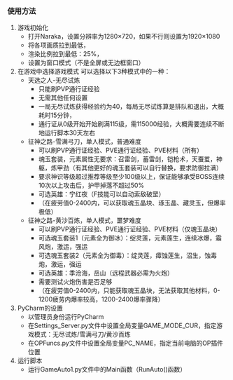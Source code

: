### 使用方法
1. 游戏初始化
    - 打开Naraka，设置分辨率为1280×720，如果不行则设置为1920×1080
    - 将各项画质拉到最低，
    - 渲染比例拉到最低：25%，
    - 设置为窗口模式（不是全屏或无边框窗口）
2. 在游戏中选择游戏模式
    可以选择以下3种模式中的一种：
    - 天选之人-无尽试炼
      - 只能刷PVP通行证经验
      - 无需其他任何设置
      - 一局无尽试炼获得经验约为40，每局无尽试炼算是排队和退出，大概耗时15分钟，
      - 通行证从0级开始开始刷满115级，需115000经验，大概需要连续不断地运行脚本30天左右
    - 征神之路-雪满弓刀，单人模式，普通难度
      - 可以刷PVP通行证经验、PVE通行证经验、PVE材料（所有）
      - 魂玉套装，元素属性无要求：召雷剑，蓄雷剑，铠枪术，天蚕茧，神躯，炼甲劲（有其他更好的魂玉套装可以自行替换，要求防御拉满）
      - 要求神识等级超过推荐等级至少100级以上，保证能够承受BOSS连续10次以上攻击后，护甲掉落不超过50%
      - 可选英雄：宁红夜（F技能可以自动索敌破罡）
      - （在疲劳值0-2400内，可以获取魂玉晶块、琢玉晶、藏灵玉，但爆率极低）
    - 征神之路-黄沙百炼，单人模式，噩梦难度
      - 可以刷PVP通行证经验、PVE通行证经验、PVE材料（仅魂玉晶块）
      - 可选魂玉套装1（元素全为御冰）：绽灵莲，元素莲生，连续冰爆，霜风炮，激运，强运
      - 可选魂玉套装2（元素全为御毒）：绽灵莲，瘴蚀莲生，沼生，蚀毒炮，激运，强运
      - 可选英雄：季沧海，岳山（远程武器必需为火炮）
      - 需要测试火炮伤害是否足够
      - （在疲劳值0-2400内，只能获取魂玉晶块，无法获取其他材料，0-1200疲劳内爆率较高，1200-2400爆率骤降）
3. PyCharm的设置
    - 以管理员身份运行PyCharm
    - 在Settings_Server.py文件中设置全局变量GAME_MODE_CUR，指定游戏模式：无尽试炼/雪满弓刀/黄沙百炼
    - 在OPFuncs.py文件中设置全局变量PC_NAME，指定当前电脑的OP插件位置
4. 运行脚本
    - 运行GameAuto1.py文件中的Main函数（RunAuto()函数）